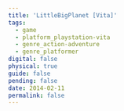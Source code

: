```yaml
---
title: 'LittleBigPlanet [Vita]'
tags:
  - game
  - platform_playstation-vita
  - genre_action-adventure
  - genre_platformer
digital: false
physical: true
guide: false
pending: false
date: 2014-02-11
permalink: false
---
```

